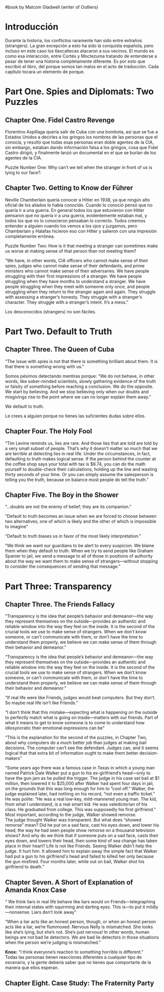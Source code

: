 #book by Malcom Gladwell (writer of Outliers)
# Introducción

Durante la historia, los conflictos raramente han sido entre extraños (strangers). La gran excepción a esto ha sido la conquista española, pero incluso en este caso los tlaxcaltecas atacaron a sus vecinos. El mundo es como esa interacción, entre Cortés y Moctezuma tratando de entenderse a pesar de tener una historia completamente diferente. Es por esto que escribió el libro, del porque somos tan malos en el acto de traducción. Cada capítulo tocara un elemento de porque. 

# Part One. Spies and Diplomats: Two Puzzles

## Chapter One. Fidel Castro Revenge

Florentino Aspillaga quería salir de Cuba con una bombota, así que se fue a Estados Unidos a decirles a los gringos los nombres de las personas que el conocía, y resultó que todas esas personas eran doble agentes de la CIA, sin embargo, estaban dando información falsa a los gringos, cosa que Fidel Castro dirigió, y finalmente lanzó un documental en el que se burlan de los agentes de la CIA.

Puzzle Number One: Why can’t we tell when the stranger in front of us is lying to our face?:

## Chapter Two. Getting to Know der Führer

Neville Chamberlain quería conocer a Hitler en 1938, ya que ningún alto oficial de los aliados lo había conocido. Cuando lo conoció pensó que no quería ir a una guerra. En general todos los que estuvieron con Hitler pensaron que no quería ir a una guerra, evidentemente estaban mal, y todos los que no lo conocieron pensaban lo correcto. Todos creemos entender a alguien cuando los vemos a los ojos y juzgamos, pero Chamberlain y Halafax hicieron eso con Hitler y salieron con una impresión completamente errónea. 

Puzzle Number Two: How is it that meeting a stranger can sometimes make us worse at making sense of that person than not meeting them?

“We have, in other words, CIA officers who cannot make sense of their spies, judges who cannot make sense of their defendants, and prime ministers who cannot make sense of their adversaries. We have people struggling with their first impressions of a stranger. We have people struggling when they have months to understand a stranger. We have people struggling when they meet with someone only once, and people struggling when they return to the stranger again and again. They struggle with assessing a stranger’s honesty. They struggle with a stranger’s character. They struggle with a stranger’s intent. It’s a mess.”

Los desconocidos (strangers) no son fáciles. 

# Part Two. Default to Truth

## Chapter Three. The Queen of Cuba 

“The issue with spies is not that there is something brilliant about them. It is that there is something wrong with us."

Somos pésimos detectando mentiras porque: “We do not behave, in other words, like sober-minded scientists, slowly gathering evidence of the truth or falsity of something before reaching a conclusion. We do the opposite. We start by believing. And we stop believing only when our doubts and misgivings rise to the point where we can no longer explain them away.”

We default to truth.

Le crees a alguien porque no tienes las suficientes dudas sobre ellos. 

## Chapter Four. The Holy Fool 

“Tim Levine reminds us, lies are rare. And those lies that are told are told by a very small subset of people. That’s why it doesn’t matter so much that we are terrible at detecting lies in real life. Under the circumstances, in fact, defaulting to truth makes logical sense. If the person behind the counter at the coffee shop says your total with tax is $6.74, you can do the math yourself to double-check their calculations, holding up the line and wasting thirty seconds of your time. Or you can simply assume the salesperson is telling you the truth, because on balance most people do tell the truth.”

## Chapter Five. The Boy in the Shower

“...doubts are not the enemy of belief; they are its companion.”

“Default to truth becomes an issue when we are forced to choose between two alternatives, one of which is likely and the other of which is impossible to imagine”

“Default to truth biases us in favor of the most likely interpretation.”

“We think we want our guardians to be alert to every suspicion. We blame them when they default to truth. When we try to send people like Graham Spanier to jail, we send a message to all of those in positions of authority about the way we want them to make sense of strangers—without stopping to consider the consequences of sending that message.”

# Part Three: Transparency

## Chapter Three. The Friends Fallacy

“Transparency is the idea that people’s behavior and demeanor—the way they represent themselves on the outside—provides an authentic and reliable window into the way they feel on the inside. It is the second of the crucial tools we use to make sense of strangers. When we don’t know someone, or can’t communicate with them, or don’t have the time to understand them properly, we believe we can make sense of them through their behavior and demeanor.”

“Transparency is the idea that people’s behavior and demeanor—the way they represent themselves on the outside—provides an authentic and reliable window into the way they feel on the inside. It is the second of the crucial tools we use to make sense of strangers. When we don’t know someone, or can’t communicate with them, or don’t have the time to understand them properly, we believe we can make sense of them through their behavior and demeanor.”

“If real life were like Friends, judges would beat computers. But they don’t. So maybe real life isn’t like Friends.”

“I don’t think that this mistake—expecting what is happening on the outside to perfectly match what is going on inside—matters with our friends. Part of what it means to get to know someone is to come to understand how idiosyncratic their emotional expressions can be”

“This is the explanation for the second of the puzzles, in Chapter Two, about why computers do a much better job than judges at making bail decisions. The computer can’t see the defendant. Judges can, and it seems logical that that extra bit of information ought to make them better decision-makers”

“Some years ago there was a famous case in Texas in which a young man named Patrick Dale Walker put a gun to his ex-girlfriend’s head—only to have the gun jam as he pulled the trigger. The judge in his case set bail at $1 million, then lowered it to $25,000 after Walker had spent four days in jail, on the grounds that this was long enough for him to “cool off.” Walker, the judge explained later, had nothing on his record, “not even a traffic ticket.” He was polite: “He was a real low-key, mild-mannered young man. The kid, from what I understand, is a real smart kid. He was valedictorian of his class. He graduated from college. This was supposedly his first girlfriend.” Most important, according to the judge, Walker showed remorse.         
The judge thought Walker was transparent. But what does “showed remorse” mean? Did he put on a sad face, cast his eyes down, and lower his head, the way he had seen people show remorse on a thousand television shows? And why do we think that if someone puts on a sad face, casts their eyes down, and lowers their head, then some kind of sea change has taken place in their heart? Life is not like Friends. Seeing Walker didn't help the judge. It hurt him. It allowed him to explain away the simple fact that Walker had put a gun to his girlfriend's head and failed to killed her only because the gun misfired. Four months later, while out on bail, Walker shot his girlfriend to death.”

## Chapter Seven. A Short of Explanation of Amanda Knox Case

“ We think liars in real life behave like liars would on Friends—telegraphing their internal states with squirming and darting eyes. This is—to put it mildly—nonsense. Liars don’t look away”

“When a liar acts like an honest person, though, or when an honest person acts like a liar, we’re flummoxed. Nervous Nelly is mismatched. She looks like she’s lying, but she’s not. She’s just nervous! In other words, human beings are not bad lie detectors. We are bad lie detectors in those situations when the person we’re judging is mismatched.”

**Knox:** “I think everyone’s reaction to something horrible is different."  
	Todas las personas tienen reacciones diferentes a cualquier tipo de escenario, y la gente debería saber que no tienes que comportarte de la manera que ellos esperan. 

## Chapter Eight. Case Study: The Fraternity Party

